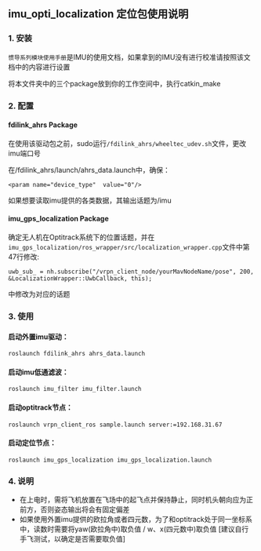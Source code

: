 ## imu_opti_localization 定位包使用说明
### 1. 安装
`惯导系列模块使用手册`是IMU的使用文档，如果拿到的IMU没有进行校准请按照该文档中的内容进行设置

将本文件夹中的三个package放到你的工作空间中，执行catkin_make

### 2. 配置

#### fdilink_ahrs Package
在使用该驱动包之前，sudo运行`/fdilink_ahrs/wheeltec_udev.sh`文件，更改imu端口号

在/fdilink_ahrs/launch/ahrs_data.launch中，确保：
```shell
<param name="device_type"  value="0"/>
```
如果想要读取imu提供的各类数据，其输出话题为/imu
#### imu_gps_localization Package
确定无人机在Optitrack系统下的位置话题，并在`imu_gps_localization/ros_wrapper/src/localization_wrapper.cpp`文件中第47行修改:
```shell
uwb_sub_ = nh.subscribe("/vrpn_client_node/yourMavNodeName/pose", 200, &LocalizationWrapper::UwbCallback, this);
```
中修改为对应的话题

### 3. 使用
#### 启动外置imu驱动：
```shell
roslaunch fdilink_ahrs ahrs_data.launch
```

#### 启动imu低通滤波：
```shell
roslaunch imu_filter imu_filter.launch
```
#### 启动optitrack节点：
```shell
roslaunch vrpn_client_ros sample.launch server:=192.168.31.67
```
#### 启动定位节点：
```shell
roslaunch imu_gps_localization imu_gps_localization.launch
```

### 4. 说明
* 在上电时，需将飞机放置在飞场中的起飞点并保持静止，同时机头朝向应为正前方，否则姿态输出将会有固定偏差
* 如果使用外置imu提供的欧拉角或者四元数，为了和optitrack处于同一坐标系中，读数时需要将yaw(欧拉角中)取负值 / w、x(四元数中)取负值
[建议自行手飞测试，以确定是否需要取负值]